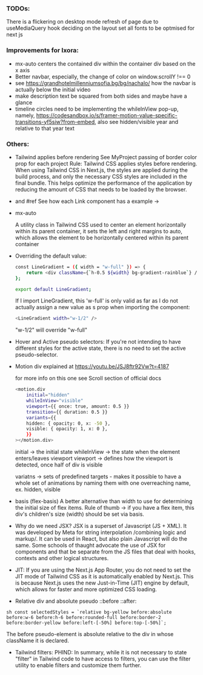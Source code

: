 ### TODOs:
There is a flickering on desktop mode refresh of page due to useMediaQuery hook deciding on the layout
set all fonts to be optmised for next js

### Improvements for Ixora:
- mx-auto centers the contained div within the container div based on the x axis
- Better navbar, especially, the change of color on window.scrollY !== 0
- see https://grandhotelmillenniumsofia.bg/bg/nachalo/ how the navbar is actually below the initial video
- make description text be squared from both sides and maybe have a glance
- timeline circles need to be implementing the whileInView pop-up, namely, https://codesandbox.io/s/framer-motion-value-specific-transitions-yf5siw?from-embed, also see hidden/visible year and relative to that year text

### Others:
- Tailwind applies before rendering
 See MyProject passing of border color prop for each project
 Rule: Tailwind CSS applies styles before rendering. When using Tailwind CSS in Next.js, the styles are applied during the build process, and only the necessary CSS styles are included in the final bundle. This helps optimize the performance of the application by reducing the amount of CSS that needs to be loaded by the browser.
- <Link> and #ref
    See how each Link component has a <Link href={`#${lowerCasePage}`}> example -> <section id="projects" className="pt-48 pb-48" >

- mx-auto

    A utility class in Tailwind CSS used to center an element horizontally within its parent container, it sets the left and right margins to auto, which allows the element to be horizontally centered within its parent container

- Overriding the default value:

    ```sh
    const LineGradient = ({ width = "w-full" }) => {
        return <div className={`h-0.5 ${width} bg-gradient-rainblue`} />;
    };
    
    export default LineGradient;
    ```
    If I import LineGradient, this 'w-full' is only valid as far as I do not actually assign a new value as s prop when importing the component: 
    ```sh
    <LineGradient width="w-1/2" />
    ```
    "w-1/2" will override "w-full"


- Hover and Active pseudo selectors:
    If you're not intending to have different styles for the active state, there is no need to set the active pseudo-selector.

- Motion div explained at https://youtu.be/JSJ8ftr92Vw?t=4187

    for more info on this one see Scroll section of official docs

    ```sh 
    <motion.div
        initial="hidden"
        whileInView="visible"
        viewport={{ once: true, amount: 0.5 }}
        transition={{ duration: 0.5 }}
        variants={{
        hidden: { opacity: 0, x: -50 },
        visible: { opacity: 1, x: 0 },
        }}
    ></motion.div>
    ```

    initial -> the initial state
    whileInView -> the state when the element enters/leaves viewport
    viewport -> defines how the viewport is detected, once half of div is visible

    variatns -> sets of predefined targets - makes it possible to have a whole set of animations by naming them with one overreaching name, ex. hidden, visible

- basis (flex-basis) 
    A better alternative than width to use for determining the initial size of flex items. Rule of thumb -> if  you have a flex item, this div's children's size (width) should be set via basis.

- Why do we need JSX?
    JSX is a superset of Javascript (JS + XML). It was developed by Meta for string interpolation /combining logic and markup/. It can be used in React, but also plain Javascript will do the same. Some schools of thaught advocate the use of JSX for components and that be separate from the JS files that deal with hooks, contexts and other logical structures.

- JIT:
    If you are using the Next.js App Router, you do not need to set the JIT mode of Tailwind CSS as it is automatically enabled by Next.js. This is because Next.js uses the new Just-in-Time (JIT) engine by default, which allows for faster and more optimized CSS loading.

- Relative div and absolute pseudo ::before ::after:

```sh const selectedStyles = `relative bg-yellow before:absolute before:w-6 before:h-6 before:rounded-full
    before:border-2 before:border-yellow before:left-[-50%] before:top-[-50%]`;```

The before pseudo-element is absolute relative to the div in whose className it is declared.

- Tailwind filters:
    PHIND: In summary, while it is not necessary to state "filter" in Tailwind code to have access to filters, you can use the filter utility to enable filters and customize them further. 
